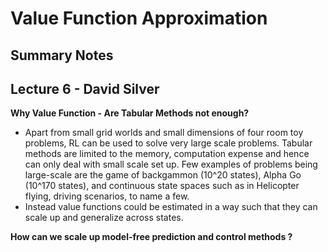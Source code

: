 # Value Function Approximation
## Summary Notes

## Lecture 6 - David Silver 

**Why Value Function - Are Tabular Methods not enough?**
- Apart from small grid worlds and small dimensions of four room toy problems, RL can be used to solve very large scale problems. Tabular methods are limited to the memory, computation expense and hence can only deal with small scale set up. Few examples of problems being large-scale are the game of backgammon (10^20 states), Alpha Go (10^170 states), and continuous state spaces such as in Helicopter flying, driving scenarios, to name a few.
- Instead value functions could be estimated in a way such that they can scale up and generalize across states. 

**How can we scale up model-free prediction and control methods ?**


